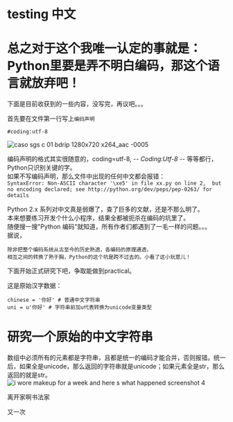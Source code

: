 # testing 中文
# 总之对于这个我唯一认定的事就是：Python里要是弄不明白编码，那这个语言就放弃吧！

下面是目前收获到的一些内容，没写完，再议吧。。。

首先要在文件第一行写上`编码声明`


```
#coding:utf-8
```
![caso sgs c 01 bdrip 1280x720 x264_aac -0005](https://user-images.githubusercontent.com/14041622/35965316-80a9ebd0-0cf5-11e8-8f96-ab103fbb0243.jpg)

编码声明的格式其实很随意的，coding=utf-8, -_\- Coding:Utf-8 -_\- 等等都行，  
Python只识别关键的字。  
如果不写编码声明，那么文件中出现的任何中文都会报错：  
`SyntaxError: Non-ASCII character '\xe5' in file xx.py on line 2, 
    but no encoding declared; see http://python.org/dev/peps/pep-0263/ for details`





Python 2.x 系列对中文真是弱爆了，查了巨多的文献，还是不那么明了。  
本来想要练习开发个什么小程序，结果全都被扼杀在编码的坑里了。  
随便搜一搜"Python 编码"就知道，所有作者们都遇到了一毛一样的问题。。。  
据说，

```
除非把整个编码系统从古至今的历史熟透，各编码的原理通透，
相互之间的转换了熟于胸，Python的这个坑是跨不过去的。小看了这小玩意儿！  
```

下面开始正式研究下吧，争取能做到practical。

这是原始汉字数据：

```
chinese = '你好' # 普通中文字符串
uni = u'你好' # 字符串前加u代表转换为unicode变量类型
```
# 研究一个原始的中文字符串






数组中必须所有的元素都是字符串，且都是统一的编码才能合并，否则报错。统一后，如果全是unicode，那么返回的字符串就是unicode；如果元素全是str，那么返回的就是str。
![i wore makeup for a week and here s what happened screenshot 4](https://user-images.githubusercontent.com/14041622/35965325-8b453b12-0cf5-11e8-9b34-5785dd35dd0e.png)






离开家啊书法家





又一次


